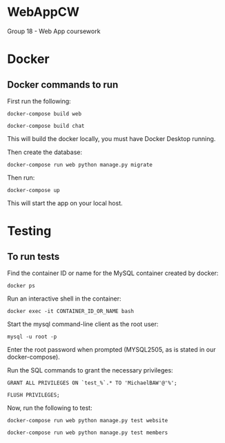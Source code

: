 # WebAppCW
Group 18 - Web App coursework


# Docker
## Docker commands to run
First run the following:
```
docker-compose build web

docker-compose build chat
```
This will build the docker locally, you must have Docker Desktop running.

Then create the database:
```
docker-compose run web python manage.py migrate
```

Then run:
```
docker-compose up
```
This will start the app on your local host.

# Testing
## To run tests
Find the container ID or name for the MySQL container created by docker:
```
docker ps
```
Run an interactive shell in the container:
```
docker exec -it CONTAINER_ID_OR_NAME bash
```
Start the mysql command-line client as the root user:
```
mysql -u root -p
```
Enter the root password when prompted (MYSQL2505, as is stated in our docker-compose).

Run the SQL commands to grant the necessary privileges:
```
GRANT ALL PRIVILEGES ON `test_%`.* TO 'MichaelBAW'@'%';

FLUSH PRIVILEGES;
```
Now, run the following to test:

```
docker-compose run web python manage.py test website

docker-compose run web python manage.py test members
```

